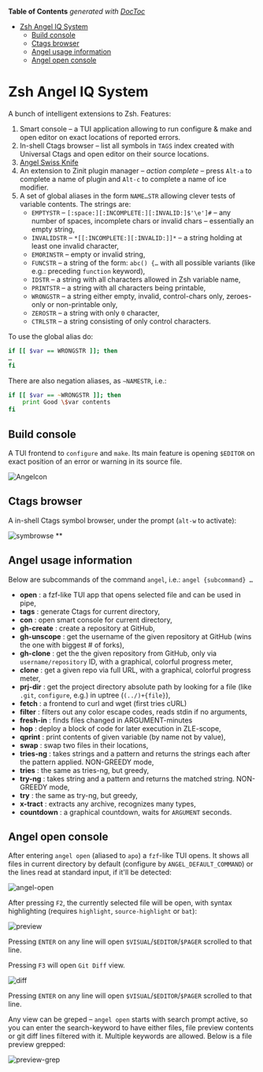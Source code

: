 <!-- START doctoc generated TOC please keep comment here to allow auto update -->
<!-- DON'T EDIT THIS SECTION, INSTEAD RE-RUN doctoc TO UPDATE -->
**Table of Contents**  *generated with [DocToc](https://github.com/thlorenz/doctoc)*

- [Zsh Angel IQ System](#zsh-angel-iq-system)
  - [Build console](#build-console)
  - [Ctags browser](#ctags-browser)
  - [Angel usage information](#angel-usage-information)
  - [Angel open console](#angel-open-console)

<!-- END doctoc generated TOC please keep comment here to allow auto update -->

# Zsh Angel IQ System

A bunch of intelligent extensions to Zsh. Features:

1. Smart console – a TUI application allowing to run configure & make
   and open editor on exact locations of reported errors.
2. In-shell Ctags browser – list all symbols in `TAGS` index created
   with Universal Ctags and open editor on their source locations.
3. [Angel Swiss Knife](#angel-usage-information)
4. An extension to Zinit plugin manager – *action complete* – press
   `Alt-a` to complete a name of plugin and `Alt-c` to complete
   a name of ice modifier.
5. A set of global aliases in the form `NAME…STR` allowing clever
   tests of variable contents. The strings are:
   - `EMPTYSTR` – `[:space:][:INCOMPLETE:][:INVALID:]$'\e']#` – any
     number of spaces, incomplete chars or invalid chars –
     essentially an empty string,
   - `INVALIDSTR` – `*[[:INCOMPLETE:][:INVALID:]]*` – a string
     holding at least one invalid character,
   - `EMORINSTR` – empty or invalid string,
   - `FUNCSTR` – a string of the form: `abc() {…` with all possible
     variants (like e.g.: preceding `function` keyword),
   - `IDSTR` – a string with all characters allowed in Zsh variable
     name,
   - `PRINTSTR` – a string with all characters being printable,
   - `WRONGSTR` – a string either empty, invalid, control-chars only,
     zeroes-only or non-printable only,
   - `ZEROSTR` – a string with only `0` character,
   - `CTRLSTR` – a string consisting of only control characters.

To use the global alias do:
```zsh
if [[ $var == WRONGSTR ]]; then
…
fi
```
There are also negation aliases, as `~NAMESTR`, i.e.:

```zsh
if [[ $var == ~WRONGSTR ]]; then
    print Good \$var contents
fi
```

## Build console

A TUI frontend to `configure` and `make`. Its main feature is
opening `$EDITOR` on exact position of an error or warning in its
source file.

![Angelcon](https://raw.githubusercontent.com/psprint/zsh-angel-system/master/share/img/angelcon.png)

## Ctags browser

A in-shell Ctags symbol browser, under the prompt (`alt-w` to activate):

![symbrowse](https://raw.githubusercontent.com/psprint/zsh-angel-system/master/share/img/symbolbrowse.png)
**
## Angel usage information
Below are subcommands of the command `angel`, i.e.: `angel {subcommand} …`

- **open** : a fzf-like TUI app that opens selected file and can be used in pipe,
- **tags** : generate Ctags for current directory,
- **con** : open smart console for current directory,
- **gh-create** : create a repository at GitHub,
- **gh-unscope** : get the username of the given repository at GitHub (wins the one with biggest # of forks),
- **gh-clone** : get the the given repository from GitHub, only via `username/repository` ID, with a graphical, colorful progress meter,
- **clone** : get a given repo via full URL, with a graphical, colorful progress meter,
- **prj-dir** : get the project directory absolute path by looking for a file (like `.git`, `configure`, e.g.) in uptree (`(../)+{file}`),
- **fetch**   :  a frontend to curl and wget (first tries cURL)
- **filter** : filters out any color escape codes, reads stdin if no arguments,
- **fresh-in** : finds files changed in ARGUMENT-minutes
- **hop** : deploy a block of code for later execution in ZLE-scope,
- **qprint** : print contents of given variable (by name not by value),
- **swap** : swap two files in their locations,
- **tries-ng** : takes strings and a pattern and returns the strings each after the pattern applied. NON-GREEDY mode,
- **tries** : the same as tries-ng, but greedy,
- **try-ng** : takes string and a pattern and returns the matched string. NON-GREEDY mode,
- **try** : the same as try-ng, but greedy,
- **x-tract** : extracts any archive, recognizes many types,
- **countdown** : a graphical countdown, waits for `ARGUMENT` seconds.

## Angel open console

After entering `angel open` (aliased to `apo`) a `fzf`-like TUI opens. It shows
all files in current directory by default (configure by `ANGEL_DEFAULT_COMMAND`)
or the lines read at standard input, if it'll be detected:

![angel-open](https://raw.githubusercontent.com/psprint/zsh-angel-system/master/share/img/open-default.png)

After pressing `F2`, the currently selected file will be open, with syntax
highlighting (requires `highlight`, `source-highlight` or `bat`):

![preview](https://raw.githubusercontent.com/psprint/zsh-angel-system/master/share/img/open-preview.png)

Pressing `ENTER` on any line will open `$VISUAL`/`$EDITOR`/`$PAGER` scrolled to
that line.

Pressing `F3` will open `Git Diff` view.

![diff](https://raw.githubusercontent.com/psprint/zsh-angel-system/master/share/img/open-diff.png)

Pressing `ENTER` on any line will open `$VISUAL`/`$EDITOR`/`$PAGER` scrolled to
that line.

Any view can be greped – `angel open` starts with search prompt active, so you
can enter the search-keyword to have either files, file preview contents or
git diff lines filtered with it. Multiple keywords are allowed. Below is a
file preview grepped:

![preview-grep](https://raw.githubusercontent.com/psprint/zsh-angel-system/master/share/img/open-preview-grep.png)
